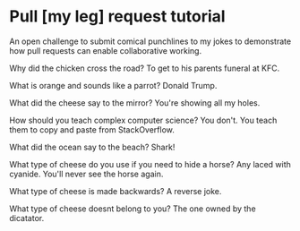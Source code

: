 # Pull [my leg] request tutorial
An open challenge to submit comical punchlines to my jokes to demonstrate how pull requests can enable collaborative working. 

Why did the chicken cross the road? 
To get to his parents funeral at KFC.

What is orange and sounds like a parrot? 
Donald Trump.

What did the cheese say to the mirror? 
You're showing all my holes.

How should you teach complex computer science? 
You don't. You teach them to copy and paste from StackOverflow.

What did the ocean say to the beach?
Shark!

What type of cheese do you use if you need to hide a horse?
Any laced with cyanide. You'll never see the horse again.

What type of cheese is made backwards?
A reverse joke.

What type of cheese doesnt belong to you?
The one owned by the dicatator.